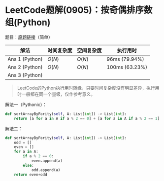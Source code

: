 # LeetCode题解(0905)：按奇偶排序数组(Python)

题目：[原题链接](https://leetcode-cn.com/problems/sort-array-by-parity/)（简单）

| 解法           | 时间复杂度 | 空间复杂度 | 执行用时       |
| -------------- | ---------- | ---------- | -------------- |
| Ans 1 (Python) | $O(N)$     | $O(N)$     | 96ms (79.94%)  |
| Ans 2 (Python) | $O(N)$     | $O(N)$     | 100ms (63.23%) |
| Ans 3 (Python) |            |            |                |

>  LeetCode的Python执行用时随缘，只要时间复杂度没有明显差异，执行用时一般都在同一个量级，仅作参考意义。

解法一（Pythonic）：

```python
def sortArrayByParity(self, A: List[int]) -> List[int]:
    return [a for a in A if a % 2 == 0] + [a for a in A if a % 2 == 1]
```

解法二：

```python
def sortArrayByParity(self, A: List[int]) -> List[int]:
    odd = []
    even = []
    for a in A:
        if a % 2 == 0:
            even.append(a)
        else:
            odd.append(a)
    return even+odd
```